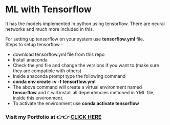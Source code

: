 # ML with Tensorflow

It has the models implemented in python using tensorflow. There are neural networks and much more included in this.

For setting up tensorflow on your system use **tensorflow.yml** file.<br>
Steps to setup tensorflow -
* download tensorflow.yml file from this repo
* Install anaconda
* Check the yml file and change the versions if you want to (make sure they are compatible with others)
* Inside anaconda prompt type the following command
* **conda env create -v -f tensorflow.yml**
* The above command will create a virtual environment named **tensorflow** and it will install all dependencies metioned in YML file, inside this environment.
* To activate the environment use **conda activate tensorflow**


### Visit my Portfolio at 👉👉 [CLICK HERE](https://chandbud.me)
